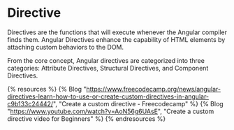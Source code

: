 # Directive

Directives are the functions that will execute whenever the Angular compiler finds them. Angular Directives enhance the capability of HTML elements by attaching custom behaviors to the DOM.

From the core concept, Angular directives are categorized into three categories: Attribute Directives, Structural Directives, and Component Directives.

{% resources %}
  {% Blog "https://www.freecodecamp.org/news/angular-directives-learn-how-to-use-or-create-custom-directives-in-angular-c9b133c24442/", "Create a custom directive - Freecodecamp" %}
  {% Blog "https://www.youtube.com/watch?v=AoN56g6UAsE", "Create a custom directive video for Beginners" %}
{% endresources %}